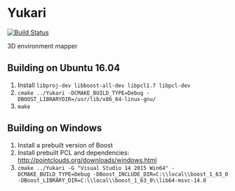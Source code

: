 # Yukari

[![Build Status](https://travis-ci.com/DanNixon/Yukari.svg?token=hEeXj1er91qf6vBmhf9x&branch=master)](https://travis-ci.com/DanNixon/Yukari)

3D environment mapper

## Building on Ubuntu 16.04

1. Install `libproj-dev libboost-all-dev libpcl1.7 libpcl-dev`
2. `cmake ../Yukari -DCMAKE_BUILD_TYPE=Debug -DBOOST_LIBRARYDIR=/usr/lib/x86_64-linux-gnu/`
3. `make`

## Building on Windows

1. Install a prebuilt version of Boost
2. Install prebuilt PCL and dependencies: http://pointclouds.org/downloads/windows.html
3. `cmake ../Yukari -G "Visual Studio 14 2015 Win64" -DCMAKE_BUILD_TYPE=Debug -DBoost_INCLUDE_DIR=C:\\local\\boost_1_63_0 -DBoost_LIBRARY_DIR=C:\\local\\boost_1_63_0\\lib64-msvc-14.0`
